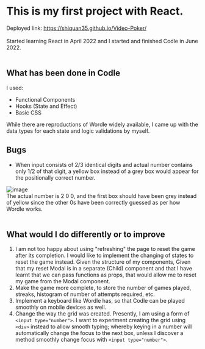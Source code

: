 # This is my first project with React.
Deployed link:
https://shiquan35.github.io/Video-Poker/
<br>
<br>
Started learning React in April 2022 and I started and finished Codle in June 2022.
<br>
<br>
## What has been done in Codle
I used:
<br>
- Functional Components
- Hooks (State and Effect)
- Basic CSS

While there are reproductions of Wordle widely available, I came up with the data types for each state and logic validations by myself.
<br>
## Bugs
- When input consists of 2/3 identical digits and actual number contains only 1/2 of that digit, a yellow box instead of a grey box would appear for the positionally correct number.

![image](https://user-images.githubusercontent.com/86793931/177531450-53db20bf-1d3f-4722-94e6-945abcc4e321.png)
<br>
The actual number is 2 0 0, and the first box should have been grey instead of yellow since the other 0s have been correctly guessed as per how Wordle works.
<br>
<br>
## What would I do differently or to improve
1. I am not too happy about using "refreshing" the page to reset the game after its completion. I would like to implement the changing of states to reset the game instead. Given the structure of my components, Given that my reset Modal is in a separate (Child) component and that I have learnt that we can pass functions as props, that would allow me to reset my game from the Modal component.
2. Make the game more complete, to store the number of games played, streaks, histogram of number of attempts required, etc.
3. Implement a keyboard like Wordle has, so that Codle can be played smoothly on mobile devices as well.
4. Change the way the grid was created. Presently, I am using a form of `<input type="number">`. I want to experiment creating the grid using `<div>` instead to allow smooth typing; whereby keying in a number will automatically change the focus to the next box, unless I discover a method smoothly change focus with `<input type="number">`.

